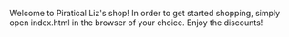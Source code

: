 Welcome to Piratical Liz's shop!
In order to get started shopping, simply open index.html in the browser of your choice. 
Enjoy the discounts!
